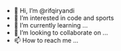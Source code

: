 - 👋 Hi, I’m @rifqiryandi
- 👀 I’m interested in code and sports
- 🌱 I’m currently learning ...
- 💞️ I’m looking to collaborate on ...
- 📫 How to reach me ...

<!---
rifqiryandi/rifqiryandi is a ✨ special ✨ repository because its `README.md` (this file) appears on your GitHub profile.
You can click the Preview link to take a look at your changes.
--->

